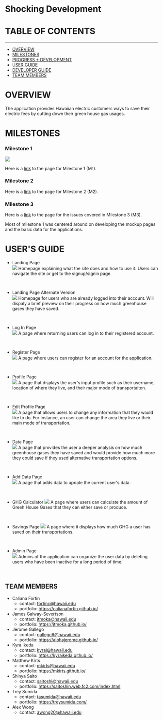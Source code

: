 # Shocking Development

# TABLE OF CONTENTS
***
* [OVERVIEW](#overview)
* [MILESTONES](#milestones)
* [PROGRESS + DEVELOPMENT](#progress--development)
* [USER GUIDE](#user-guide)
* [DEVELOPER GUIDE](#developer-guide)
* [TEAM MEMBERS](#team-members)


# OVERVIEW
The application provides Hawaiian electric customers ways to save their electric fees by cutting down their green house gas usages.


# MILESTONES

### Milestone 1

![](doc/milestone1.png)

Here is a <a href="https://github.com/shocking-development/shockingdevelopment/projects/1">link</a> to the page for Milestone 1 (M1). <br/>

### Milestone 2

Here is a <a href="https://github.com/shocking-development/shockingdevelopment/projects/2">link</a> to the page for Milestone 2 (M2). <br/>

 ### Milestone 3

 Here is a <a href="https://github.com/shocking-development/shockingdevelopment/projects/3">link</a> to the page for the issues covered in Milestone 3 (M3). <br/>

Most of milestone 1 was centered around on developing the mockup pages and the basic data for the applications.


# USER'S GUIDE
* Landing Page <br/>
![](doc/landing.png)
Homepage explaining what the site does and how to use it.  Users can navigate the site or get to the signup/signin page.
<br/>

* Landing Page Alternate Version <br/>
![](doc/landingLogged.png)
Homepage for users who are already logged into their account. Will dispaly a brief preview on their progress on how much greenhouse gases they have saved.
<br/>

* Log In Page <br/>
![](doc/login.png)
A page where returning users can log in to their registered account.
<br/>

* Register Page <br/>
![](doc/register.png)
A page where users can register for an account for the application.
<br/>

* Profile Page <br/>
![](doc/profile.png)
A page that displays the user's input profile such as their username, location of where they live, and their major mode of transportaiton.
<br/>

* Edit Profile Page <br/>
![](doc/editProfile.png)
A page that allows users to change any information that they would like to do. For instance, an user can change the area they live or their main mode of transportation.
<br/>

* Data Page <br/>
![](doc/data.png) 
A page that provides the user a deeper analysis on how much greenhouse gases they have saved and would provide how much more they could save if they used alternative transportation options.
<br/>

* Add Data Page <br/>
![](doc/addData.png)
A page that adds data to update the current user's data.
<br/>

* GHG Calculator
![](doc/calc.png)
A page where users can calculate the amount of Greeh House Gases that they can either save or produce.
<br/>

* Savings Page 
![](doc/savings.png)
A page where it displays how much GHG a user has saved on their transportations.
<br/>

* Admin Page <br/>
![](doc/admin.png)
Admins of the application can organize the user data by deleting users who have been inactive for a long period of time.
<br/>


## TEAM MEMBERS
* Caliana Fortin
  * contact: fortinc@hawaii.edu
  * portfolio: https://calianafortin.github.io/
*  James Galway-Severtson
   * contact: jtmoka@hawaii.edu
   * portfolio: https://jtmoka.github.io/
* Jerome Gallego
  * contact: gallego6@hawaii.edu
  * portfolio: https://alohajerome.github.io/
* Kyra Ikeda
  * contact: kyrai@hawaii.edu
  * portfolio: https://kyraikeda.github.io/
* Matthew Kirts
  * contact: mkirts@hawaii.edu
  * portfolio: https://mkirts.github.io/
* Shinya Saito
  * contact: saitoshi@hawaii.edu
  * portfolio: https://saitoshin.web.fc2.com/index.html
* Trey Sumida
  * contact: tasumida@hawaii.edu
  * portfolio: https://treysumida.com/
* Alex Wong
  * contact: awong20@hawaii.edu
